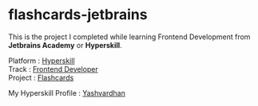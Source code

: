 # flashcards-jetbrains

This is the project I completed while learning Frontend Development from **Jetbrains Academy** or **Hyperskill**.

Platform : [Hyperskill](https://hyperskill.org/)  
Track : [Frontend Developer](https://hyperskill.org/tracks/5)  
Project : [Flashcards](https://hyperskill.org/projects/115?track=5)  

My Hyperskill Profile : [Yashvardhan](https://hyperskill.org/profile/12696045)

